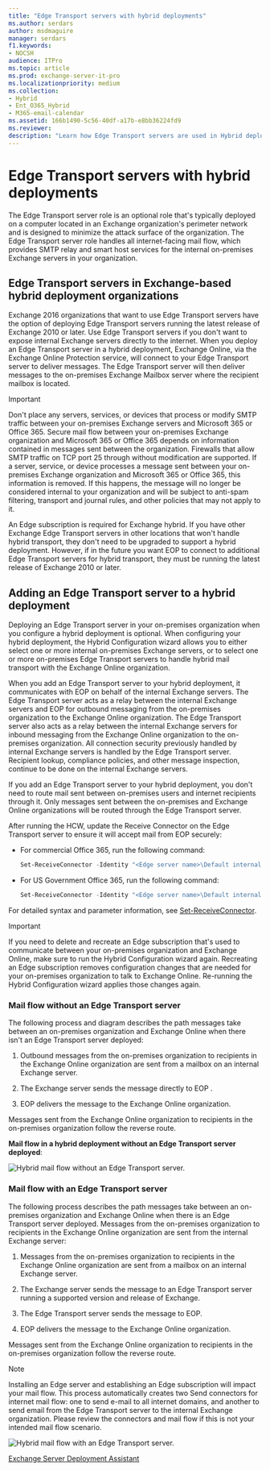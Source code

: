 ```yaml
---
title: "Edge Transport servers with hybrid deployments"
ms.author: serdars
author: msdmaguire
manager: serdars
f1.keywords:
- NOCSH
audience: ITPro
ms.topic: article
ms.prod: exchange-server-it-pro
ms.localizationpriority: medium
ms.collection:
- Hybrid
- Ent_O365_Hybrid
- M365-email-calendar
ms.assetid: 166b1490-5c56-40df-a17b-e8bb36224fd9
ms.reviewer: 
description: "Learn how Edge Transport servers are used in Hybrid deployments"
---
```


# Edge Transport servers with hybrid deployments

The Edge Transport server role is an optional role that's typically deployed on a computer located in an Exchange organization's perimeter network and is designed to minimize the attack surface of the organization. The Edge Transport server role handles all internet-facing mail flow, which provides SMTP relay and smart host services for the internal on-premises Exchange servers in your organization.

## Edge Transport servers in Exchange-based hybrid deployment organizations

Exchange 2016 organizations that want to use Edge Transport servers have the option of deploying Edge Transport servers running the latest release of Exchange 2010 or later. Use Edge Transport servers if you don't want to expose internal Exchange servers directly to the internet. When you deploy an Edge Transport server in a hybrid deployment, Exchange Online, via the Exchange Online Protection service, will connect to your Edge Transport server to deliver messages. The Edge Transport server will then deliver messages to the on-premises Exchange Mailbox server where the recipient mailbox is located.

> [!IMPORTANT]
> Don't place any servers, services, or devices that process or modify SMTP traffic between your on-premises Exchange servers and Microsoft 365 or Office 365. Secure mail flow between your on-premises Exchange organization and Microsoft 365 or Office 365 depends on information contained in messages sent between the organization. Firewalls that allow SMTP traffic on TCP port 25 through without modification are supported. If a server, service, or device processes a message sent between your on-premises Exchange organization and Microsoft 365 or Office 365, this information is removed. If this happens, the message will no longer be considered internal to your organization and will be subject to anti-spam filtering, transport and journal rules, and other policies that may not apply to it.
>
> An Edge subscription is required for Exchange hybrid. If you have other Exchange Edge Transport servers in other locations that won't handle hybrid transport, they don't need to be upgraded to support a hybrid deployment. However, if in the future you want EOP to connect to additional Edge Transport servers for hybrid transport, they must be running the latest release of Exchange 2010 or later.

## Adding an Edge Transport server to a hybrid deployment

Deploying an Edge Transport server in your on-premises organization when you configure a hybrid deployment is optional. When configuring your hybrid deployment, the Hybrid Configuration wizard allows you to either select one or more internal on-premises Exchange servers, or to select one or more on-premises Edge Transport servers to handle hybrid mail transport with the Exchange Online organization.

When you add an Edge Transport server to your hybrid deployment, it communicates with EOP on behalf of the internal Exchange servers. The Edge Transport server acts as a relay between the internal Exchange servers and EOP for outbound messaging from the on-premises organization to the Exchange Online organization. The Edge Transport server also acts as a relay between the internal Exchange servers for inbound messaging from the Exchange Online organization to the on-premises organization. All connection security previously handled by internal Exchange servers is handled by the Edge Transport server. Recipient lookup, compliance policies, and other message inspection, continue to be done on the internal Exchange servers.

If you add an Edge Transport server to your hybrid deployment, you don't need to route mail sent between on-premises users and internet recipients through it. Only messages sent between the on-premises and Exchange Online organizations will be routed through the Edge Transport server.

After running the HCW, update the Receive Connector on the Edge Transport server to ensure it will accept mail from EOP securely:

- For commercial Office 365, run the following command:

  ```powershell
  Set-ReceiveConnector -Identity "<Edge server name>\Default internal receive connector <Edge server name>" -TlsDomainCapabilities mail.protection.outlook.com:AcceptOorgProtocol -Fqdn "subject name on the public cert on Edge"
  ```

- For US Government Office 365, run the following command:

  ```powershell
  Set-ReceiveConnector -Identity "<Edge server name>\Default internal receive connector <Edge server name>" -TlsDomainCapabilities mail.protection.office365.us:AcceptOorgProtocol -Fqdn "subject name on the public cert on Edge"
  ```

For detailed syntax and parameter information, see [Set-ReceiveConnector](/powershell/module/exchange/set-receiveconnector).

> [!IMPORTANT]
> If you need to delete and recreate an Edge subscription that's used to communicate between your on-premises organization and Exchange Online, make sure to run the Hybrid Configuration wizard again. Recreating an Edge subscription removes configuration changes that are needed for your on-premises organization to talk to Exchange Online. Re-running the Hybrid Configuration wizard applies those changes again.

### Mail flow without an Edge Transport server

The following process and diagram describes the path messages take between an on-premises organization and Exchange Online when there isn't an Edge Transport server deployed:

1. Outbound messages from the on-premises organization to recipients in the Exchange Online organization are sent from a mailbox on an internal Exchange server.

2. The Exchange server sends the message directly to EOP .

3. EOP delivers the message to the Exchange Online organization.

Messages sent from the Exchange Online organization to recipients in the on-premises organization follow the reverse route.

**Mail flow in a hybrid deployment without an Edge Transport server deployed**:

![Hybrid mail flow without an Edge Transport server.](media/a95b4d1e-fd4a-4952-b891-22f84c9e71a3.png)

### Mail flow with an Edge Transport server

The following process describes the path messages take between an on-premises organization and Exchange Online when there is an Edge Transport server deployed. Messages from the on-premises organization to recipients in the Exchange Online organization are sent from the internal Exchange server:

1. Messages from the on-premises organization to recipients in the Exchange Online organization are sent from a mailbox on an internal Exchange server.

2. The Exchange server sends the message to an Edge Transport server running a supported version and release of Exchange.

3. The Edge Transport server sends the message to EOP.

4. EOP delivers the message to the Exchange Online organization.

Messages sent from the Exchange Online organization to recipients in the on-premises organization follow the reverse route.

> [!NOTE]
> Installing an Edge server and establishing an Edge subscription will impact your mail flow. This process automatically creates two Send connectors for internet mail flow: one to send e-mail to all internet domains, and another to send email from the Edge Transport server to the internal Exchange organization. Please review the connectors and mail flow if this is not your intended mail flow scenario.

![Hybrid mail flow with an Edge Transport server.](media/821fe099-56f5-4501-8e1a-e184ba07a653.png)

[Exchange Server Deployment Assistant](https://assistants.microsoft.com/)
